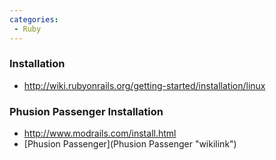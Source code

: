 ```yaml
---
categories:
 - Ruby
---
```

### Installation

-   <http://wiki.rubyonrails.org/getting-started/installation/linux>

### Phusion Passenger Installation

-   <http://www.modrails.com/install.html>
-   [Phusion Passenger](Phusion Passenger "wikilink")

